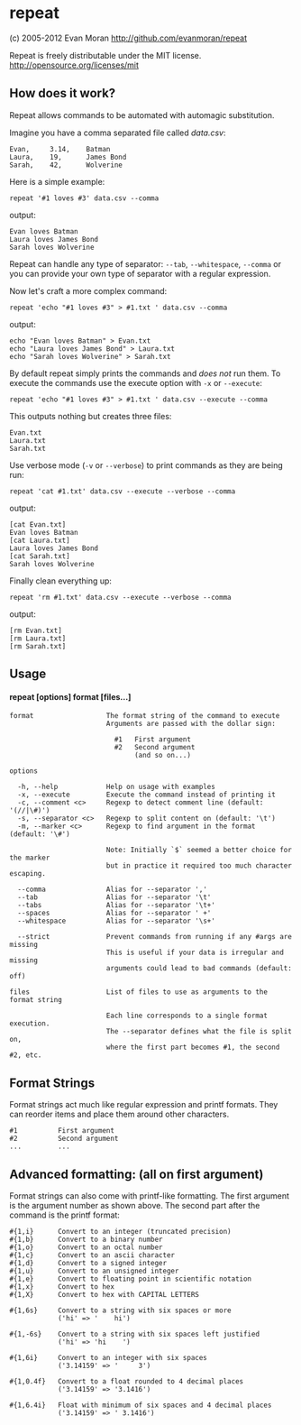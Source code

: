 repeat
====================================================================
(c) 2005-2012 Evan Moran
http://github.com/evanmoran/repeat

Repeat is freely distributable under the MIT license.
http://opensource.org/licenses/mit

How does it work?
--------------------------------------------------------------------
Repeat allows commands to be automated with automagic substitution.

Imagine you have a comma separated file called _data.csv_:

    Evan,     3.14,    Batman
    Laura,    19,      James Bond
    Sarah,    42,      Wolverine

Here is a simple example:

    repeat '#1 loves #3' data.csv --comma

output:

    Evan loves Batman
    Laura loves James Bond
    Sarah loves Wolverine

Repeat can handle any type of separator: `--tab`, `--whitespace`, `--comma`
or you can provide your own type of separator with a regular expression.

Now let's craft a more complex command:

    repeat 'echo "#1 loves #3" > #1.txt ' data.csv --comma

output:

    echo "Evan loves Batman" > Evan.txt
    echo "Laura loves James Bond" > Laura.txt
    echo "Sarah loves Wolverine" > Sarah.txt

By default repeat simply prints the commands and _does not_ run them.
To execute the commands use the execute option with `-x` or `--execute`:

    repeat 'echo "#1 loves #3" > #1.txt ' data.csv --execute --comma

This outputs nothing but creates three files:

    Evan.txt
    Laura.txt
    Sarah.txt

Use verbose mode (`-v` or `--verbose`) to print commands as they are being run:

    repeat 'cat #1.txt' data.csv --execute --verbose --comma

output:

    [cat Evan.txt]
    Evan loves Batman
    [cat Laura.txt]
    Laura loves James Bond
    [cat Sarah.txt]
    Sarah loves Wolverine

Finally clean everything up:

    repeat 'rm #1.txt' data.csv --execute --verbose --comma

output:

    [rm Evan.txt]
    [rm Laura.txt]
    [rm Sarah.txt]

Usage
--------------------------------------------------------------------

#### repeat [options] format [files...]

    format                  The format string of the command to execute
                            Arguments are passed with the dollar sign:

                              #1   First argument
                              #2   Second argument
                                   (and so on...)

    options

      -h, --help            Help on usage with examples
      -x, --execute         Execute the command instead of printing it
      -c, --comment <c>     Regexp to detect comment line (default: '(//|\#)')
      -s, --separator <c>   Regexp to split content on (default: '\t')
      -m, --marker <c>      Regexp to find argument in the format (default: '\#')

                            Note: Initially `$` seemed a better choice for the marker
                            but in practice it required too much character escaping.

      --comma               Alias for --separator ','
      --tab                 Alias for --separator '\t'
      --tabs                Alias for --separator '\t+'
      --spaces              Alias for --separator ' +'
      --whitespace          Alias for --separator '\s+'

      --strict              Prevent commands from running if any #args are missing
                            This is useful if your data is irregular and missing
                            arguments could lead to bad commands (default: off)

    files                   List of files to use as arguments to the format string

                            Each line corresponds to a single format execution.
                            The --separator defines what the file is split on,
                            where the first part becomes #1, the second #2, etc.

Format Strings
--------------------------------------------------------------------
Format strings act much like regular expression and printf formats. They
can reorder items and place them around other characters.

    #1          First argument
    #2          Second argument
    ...         ...

Advanced formatting: (all on first argument)
--------------------------------------------------------------------
Format strings can also come with printf-like formatting.
The first argument is the argument number as shown above.
The second part after the command is the printf format:

    #{1,i}      Convert to an integer (truncated precision)
    #{1,b}      Convert to a binary number
    #{1,o}      Convert to an octal number
    #{1,c}      Convert to an ascii character
    #{1,d}      Convert to a signed integer
    #{1,u}      Convert to an unsigned integer
    #{1,e}      Convert to floating point in scientific notation
    #{1,x}      Convert to hex
    #{1,X}      Convert to hex with CAPITAL LETTERS

    #{1,6s}     Convert to a string with six spaces or more
                ('hi' => '    hi')

    #{1,-6s}    Convert to a string with six spaces left justified
                ('hi' => 'hi    ')

    #{1,6i}     Convert to an integer with six spaces
                ('3.14159' => '     3')

    #{1,0.4f}   Convert to a float rounded to 4 decimal places
                ('3.14159' => '3.1416')

    #{1,6.4i}   Float with minimum of six spaces and 4 decimal places
                ('3.14159' => ' 3.1416')

